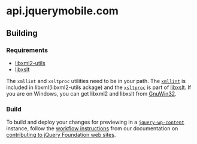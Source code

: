 api.jquerymobile.com
====================

## Building

### Requirements
* <a href="http://www.xmlsoft.org/">libxml2-utils</a>
* <a href="http://xmlsoft.org/XSLT/">libxslt</a>

The `xmllint` and `xsltproc` utilities need to be in your path. 
The <a href="http://manpages.ubuntu.com/manpages/lucid/man1/xmllint.1.html">`xmllint`</a> is included in libxml(libxml2-utils ackage) and the <a href="http://manpages.ubuntu.com/manpages/precise/en/man1/xsltproc.1.html">`xsltproc`</a> is part of <a href="http://manpages.ubuntu.com/manpages/natty/man3/libxslt.3.html">libxslt</a>.
If you are on Windows, you can get libxml2 and libxslt from <a href="http://sourceforge.net/projects/gnuwin32/files/">GnuWin32</a>.


### Build

To build and deploy your changes for previewing in a [`jquery-wp-content`](https://github.com/jquery/jquery-wp-content) instance, follow the [workflow instructions](http://contribute.jquery.org/web-sites/#workflow) from our documentation on [contributing to jQuery Foundation web sites](http://contribute.jquery.org/web-sites/).


